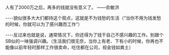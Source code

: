 人有了2000万之后，再多的钱就没有意义了。 ——俞敏洪

----貌似很多大大们都持这个观点，这就是不为钱愁的生活（“当你不用为钱发愁的时候，你就可以为了感兴趣而工作”）

----反过来也就是说，通常情况下，你还得为了钱干自己不感兴趣的工作。别跟个SB似的一味强调兴趣。（生活我们很无奈，当你上有老、下有小的时候，你再也不能像以前年轻时那样工作很卖命，吃住都在公司，视金钱如粪土）